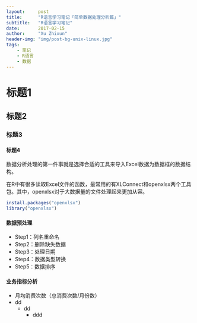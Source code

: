 ```yaml
---
layout:     post
title:      "R语言学习笔记「简单数据处理分析篇」"
subtitle:   "R语言学习笔记"
date:       2017-02-15
author:     "Xu Zhixun"
header-img: "img/post-bg-unix-linux.jpg"
tags:
    - 笔记
    - R语言
    - 数据
---
```


# 标题1
## 标题2
### 标题3
#### 标题4

数据分析处理的第一件事就是选择合适的工具来导入Excel数据为数据框的数据结构。

在R中有很多读取Excel文件的函数，最常用的有XLConnect和openxlsx两个工具包。其中，openxlsx对于大数据量的文件处理起来更加从容。

```R
install.packages("openxlsx")
library("openxlsx")
```

#### 数据预处理

- Step1：列名重命名
- Step2：删除缺失数据
- Step3：处理日期
- Step4：数据类型转换
- Step5：数据排序

#### 业务指标分析

- 月均消费次数（总消费次数/月份数）
- dd 
  - dd
    - ddd

